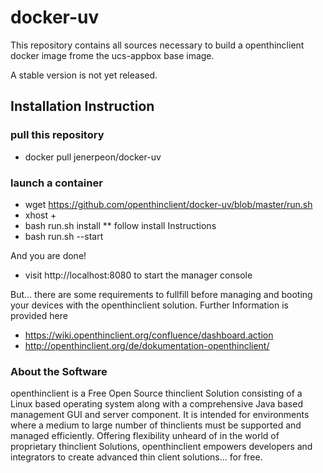 # docker-uv
This repository contains all sources necessary to build a openthinclient docker image frome the  ucs-appbox base image.

A stable version is not yet released.

## Installation Instruction

### pull this repository
* docker pull jenerpeon/docker-uv

### launch a container
* wget https://github.com/openthinclient/docker-uv/blob/master/run.sh
* xhost +
* bash run.sh install
** follow install Instructions
* bash run.sh --start

And you are done! 
* visit http://localhost:8080 to start the manager console

But...
there are some requirements to fullfill before managing and booting your devices with the openthinclient solution.
Further Information is provided here
* https://wiki.openthinclient.org/confluence/dashboard.action
* http://openthinclient.org/de/dokumentation-openthinclient/

### About the Software
openthinclient is a Free Open Source thinclient Solution consisting of a Linux based operating system along with a comprehensive Java based management GUI and server component. It is intended for environments where a medium to large number of thinclients must be supported and managed efficiently. Offering flexibility unheard of in the world of proprietary thinclient Solutions, openthinclient empowers developers and integrators to create advanced thin client solutions… for free.
